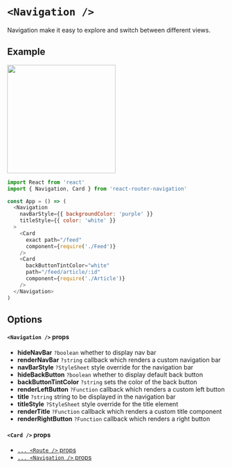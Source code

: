 # ```<Navigation />```
Navigation make it easy to explore and switch between different views.

## Example
<img src="https://raw.githubusercontent.com/LeoLeBras/react-router-navigation/master/docs/navigation.gif" width="250">

```js
import React from 'react'
import { Navigation, Card } from 'react-router-navigation'

const App = () => (
  <Navigation
    navBarStyle={{ backgroundColor: 'purple' }}
    titleStyle={{ color: 'white' }}
  >
    <Card
      exact path="/feed"
      component={require('./Feed')}
    />
    <Card
      backButtonTintColor="white"
      path="/feed/article/:id"
      component={require('./Article')}
    />
  </Navigation>
)
```

## Options

#### ```<Navigation />``` props
* **hideNavBar** ```?boolean``` whether to display nav bar
* **renderNavBar** ```?string``` callback which renders a custom navigation bar
* **navBarStyle** ```?StyleSheet``` style override for the navigation bar
* **hideBackButton** ```?boolean``` whether to display default back button
* **backButtonTintColor** ```?string``` sets the color of the back button
* **renderLeftButton** ```?Function``` callback which renders a custom left button
* **title** ```?string``` string to be displayed in the navigation bar
* **titleStyle** ```?StyleSheet``` style override for the title element
* **renderTitle** ```?Function``` callback which renders a custom title component
* **renderRightButton** ```?Function``` callback which renders a right button

#### ```<Card />``` props
* [```... <Route />``` props](https://reacttraining.com/react-router/#route)
* [```... <Navigation />``` props](https://github.com/LeoLeBras/react-router-navigation/blob/master/docs/NAVIGATION.md#navigation--props)
